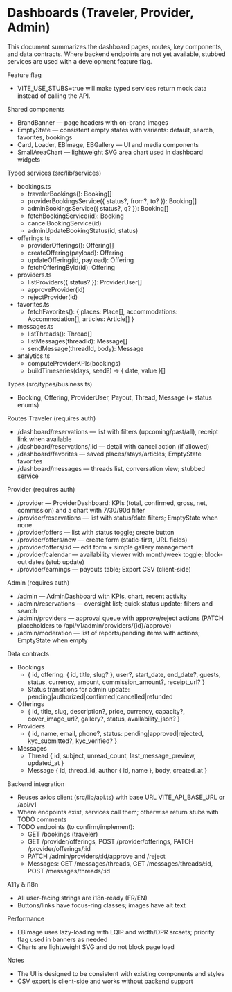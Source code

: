 # Dashboards (Traveler, Provider, Admin)

This document summarizes the dashboard pages, routes, key components, and data contracts. Where backend endpoints are not yet available, stubbed services are used with a development feature flag.

Feature flag
- VITE_USE_STUBS=true will make typed services return mock data instead of calling the API.

Shared components
- BrandBanner — page headers with on-brand images
- EmptyState — consistent empty states with variants: default, search, favorites, bookings
- Card, Loader, EBImage, EBGallery — UI and media components
- SmallAreaChart — lightweight SVG area chart used in dashboard widgets

Typed services (src/lib/services)
- bookings.ts
  - travelerBookings(): Booking[]
  - providerBookingsService({ status?, from?, to? }): Booking[]
  - adminBookingsService({ status?, q? }): Booking[]
  - fetchBookingService(id): Booking
  - cancelBookingService(id)
  - adminUpdateBookingStatus(id, status)
- offerings.ts
  - providerOfferings(): Offering[]
  - createOffering(payload): Offering
  - updateOffering(id, payload): Offering
  - fetchOfferingById(id): Offering
- providers.ts
  - listProviders({ status? }): ProviderUser[]
  - approveProvider(id)
  - rejectProvider(id)
- favorites.ts
  - fetchFavorites(): { places: Place[], accommodations: Accommodation[], articles: Article[] }
- messages.ts
  - listThreads(): Thread[]
  - listMessages(threadId): Message[]
  - sendMessage(threadId, body): Message
- analytics.ts
  - computeProviderKPIs(bookings)
  - buildTimeseries(days, seed?) -> { date, value }[]

Types (src/types/business.ts)
- Booking, Offering, ProviderUser, Payout, Thread, Message (+ status enums)

Routes
Traveler (requires auth)
- /dashboard/reservations — list with filters (upcoming/past/all), receipt link when available
- /dashboard/reservations/:id — detail with cancel action (if allowed)
- /dashboard/favorites — saved places/stays/articles; EmptyState favorites
- /dashboard/messages — threads list, conversation view; stubbed service

Provider (requires auth)
- /provider — ProviderDashboard: KPIs (total, confirmed, gross, net, commission) and a chart with 7/30/90d filter
- /provider/reservations — list with status/date filters; EmptyState when none
- /provider/offers — list with status toggle; create button
- /provider/offers/new — create form (static-first, URL fields)
- /provider/offers/:id — edit form + simple gallery management
- /provider/calendar — availability viewer with month/week toggle; block-out dates (stub update)
- /provider/earnings — payouts table; Export CSV (client-side)

Admin (requires auth)
- /admin — AdminDashboard with KPIs, chart, recent activity
- /admin/reservations — oversight list; quick status update; filters and search
- /admin/providers — approval queue with approve/reject actions (PATCH placeholders to /api/v1/admin/providers/{id}/approve)
- /admin/moderation — list of reports/pending items with actions; EmptyState when empty

Data contracts
- Bookings
  - { id, offering: { id, title, slug? }, user?, start_date, end_date?, guests, status, currency, amount, commission_amount?, receipt_url? }
  - Status transitions for admin update: pending|authorized|confirmed|cancelled|refunded
- Offerings
  - { id, title, slug, description?, price, currency, capacity?, cover_image_url?, gallery?, status, availability_json? }
- Providers
  - { id, name, email, phone?, status: pending|approved|rejected, kyc_submitted?, kyc_verified? }
- Messages
  - Thread { id, subject, unread_count, last_message_preview, updated_at }
  - Message { id, thread_id, author { id, name }, body, created_at }

Backend integration
- Reuses axios client (src/lib/api.ts) with base URL VITE_API_BASE_URL or /api/v1
- Where endpoints exist, services call them; otherwise return stubs with TODO comments
- TODO endpoints (to confirm/implement):
  - GET /bookings (traveler)
  - GET /provider/offerings, POST /provider/offerings, PATCH /provider/offerings/:id
  - PATCH /admin/providers/:id/approve and /reject
  - Messages: GET /messages/threads, GET /messages/threads/:id, POST /messages/threads/:id

A11y & i18n
- All user-facing strings are i18n-ready (FR/EN)
- Buttons/links have focus-ring classes; images have alt text

Performance
- EBImage uses lazy-loading with LQIP and width/DPR srcsets; priority flag used in banners as needed
- Charts are lightweight SVG and do not block page load

Notes
- The UI is designed to be consistent with existing components and styles
- CSV export is client-side and works without backend support
